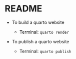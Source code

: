 # README

<!-- badges: start -->

<!-- badges: end -->

-   To build a quarto website

    -   Terminal: `quarto render`

-   To publish a quarto website

    -   Terminal: `quarto publish`
